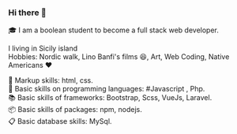 ### Hi there 👋

  
:mortar_board: I am a boolean student to become a full stack web developer. <br>

I living in Sicily island <br>
Hobbies: Nordic walk, Lino Banfi's films :laughing:, Art, Web Coding, Native Americans :heart:<br>

:art: Markup skills: html, css.<br>
:nut_and_bolt: Basic skills on programming languages: #Javascript , Php.<br>
:books: Basic skills of frameworks: Bootstrap, Scss, VueJs, Laravel.<br>
:package: Basic skills of packages: npm, nodejs.<br>
:clipboard: Basic database skills: MySql.<br>


<!--
**Salvo170586SP/Salvo170586SP** is a ✨ _special_ ✨ repository because its `README.md` (this file) appears on your GitHub profile.


- 🌱 I’m currently learning ...
- 👯 I’m looking to collaborate on ...
- 🤔 I’m looking for help with ...
- 💬 Ask me about ...
- 📫 How to reach me: ...
- 😄 Pronouns: ...
- ⚡ Fun fact: ...
-->
